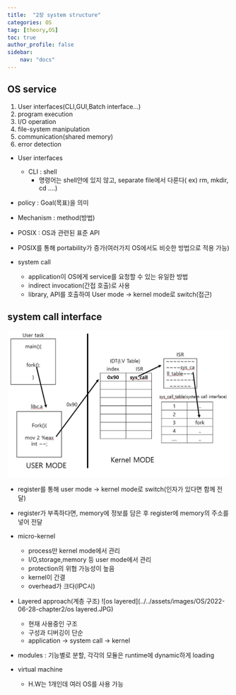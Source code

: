 ```yaml
---
title:  "2장 system structure"
categories: OS
tag: [theory,OS]
toc: true
author_profile: false
sidebar:
    nav: "docs"
---
```




## OS service

1. User interfaces(CLI,GUI,Batch interface...)
2. program execution
3. I/O operation
4. file-system manipulation
5. communication(shared memory)
6. error detection



* User interfaces
  * CLI : shell
    * 명령어는 shell안에 있지 않고, separate file에서 다룬다( ex) rm, mkdir, cd ....)



* policy : Goal(목표)을 의미
* Mechanism : method(방법)
* POSIX : OS과 관련된 표준 API

- POSIX를 통해 portability가 증가(여러가지 OS에서도 비슷한 방법으로 적용 가능)



- system call
  - application이 OS에게 service를 요청할 수 있는 유일한 방법
  - indirect invocation(간접 호출)로 사용
  - library, API를 호출하여 User mode -> kernel mode로 switch(접근)





## system call interface

![systemcallinteface](../../assets/images/OS/2022-06-28-chapter2/systemcallinteface.JPG)

* register를 통해 user mode -> kernel mode로 switch(인자가 있다면 함께 전달)
* register가 부족하다면, memory에 정보를 담은 후 register에 memory의 주소를 넣어 전달





* micro-kernel
  * process만 kernel mode에서 관리
  * I/O,storage,memory 등 user mode에서 관리
  * protection의 위협 가능성이 높음
  * kernel이 간결
  * overhead가 크다(IPC시)





* Layered approach(계층 구조)
  ![os layered](../../assets/images/OS/2022-06-28-chapter2/os layered.JPG)  
  * 현재 사용중인 구조
  * 구성과 디버깅이 단순
  * application -> system call -> kernel



* modules : 기능별로 분할, 각각의 모듈은 runtime에 dynamic하게 loading



* virtual machine
  * H.W는 1개인데 여러 OS를 사용 가능
